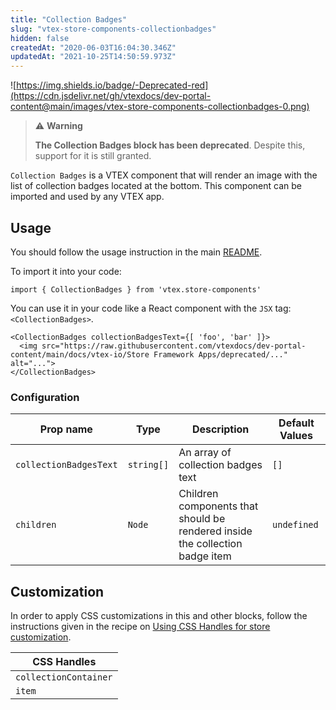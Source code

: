 ```yaml
---
title: "Collection Badges"
slug: "vtex-store-components-collectionbadges"
hidden: false
createdAt: "2020-06-03T16:04:30.346Z"
updatedAt: "2021-10-25T14:50:59.973Z"
---
```

![https://img.shields.io/badge/-Deprecated-red](https://cdn.jsdelivr.net/gh/vtexdocs/dev-portal-content@main/images/vtex-store-components-collectionbadges-0.png)

>⚠️ **Warning**
>
> **The Collection Badges block has been deprecated**. Despite this, support for it is still granted.

`Collection Badges` is a VTEX component that will render an image with the list of collection badges located at the bottom.
This component can be imported and used by any VTEX app.

## Usage

You should follow the usage instruction in the main [README](/docs/guides/vtex-store-components).

To import it into your code:

```tsx
import { CollectionBadges } from 'vtex.store-components'
```

You can use it in your code like a React component with the `JSX` tag: `<CollectionBadges>`.

```tsx
<CollectionBadges collectionBadgesText={[ 'foo', 'bar' ]}>
  <img src="https://raw.githubusercontent.com/vtexdocs/dev-portal-content/main/docs/vtex-io/Store Framework Apps/deprecated/..." alt="...">
</CollectionBadges>
```

### Configuration

| Prop name              | Type       | Description                                                                  | Default Values |
| ---------------------- | ---------- | ---------------------------------------------------------------------------- | -------------- |
| `collectionBadgesText` | `string[]` | An array of collection badges text                                           | `[]`           |
| `children`             | `Node`     | Children components that should be rendered inside the collection badge item | `undefined`    |

## Customization

In order to apply CSS customizations in this and other blocks, follow the instructions given in the recipe on [Using CSS Handles for store customization](https://vtex.io/docs/recipes/style/using-css-handles-for-store-customization).

| CSS Handles           |
| --------------------- |
| `collectionContainer` |
| `item`                |